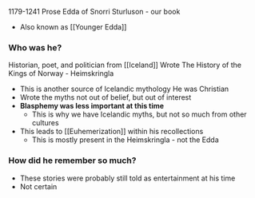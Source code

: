 1179-1241
Prose Edda of Snorri Sturluson - our book
- Also known as [[Younger Edda]]
### Who was he?
Historian, poet, and politician from [[Iceland]]
Wrote The History of the Kings of Norway - Heimskringla
- This is another source of Icelandic mythology
He was Christian
- Wrote the myths not out of belief, but out of interest
- **Blasphemy was less important at this time**
	- This is why we have Icelandic myths, but not so much from other cultures
- This leads to [[Euhemerization]] within his recollections
	- This is mostly present in the Heimskringla - not the Edda
### How did he remember so much?
- These stories were probably still told as entertainment at his time
- Not certain